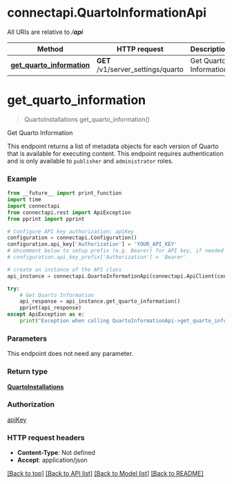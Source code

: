 # connectapi.QuartoInformationApi

All URIs are relative to */__api__*

Method | HTTP request | Description
------------- | ------------- | -------------
[**get_quarto_information**](QuartoInformationApi.md#get_quarto_information) | **GET** /v1/server_settings/quarto | Get Quarto Information

# **get_quarto_information**
> QuartoInstallations get_quarto_information()

Get Quarto Information

This endpoint returns a list of metadata objects for each version of Quarto that is available for executing content.  This endpoint requires authentication and is only available to `publisher` and `administrator` roles.

### Example
```python
from __future__ import print_function
import time
import connectapi
from connectapi.rest import ApiException
from pprint import pprint

# Configure API key authorization: apiKey
configuration = connectapi.Configuration()
configuration.api_key['Authorization'] = 'YOUR_API_KEY'
# Uncomment below to setup prefix (e.g. Bearer) for API key, if needed
# configuration.api_key_prefix['Authorization'] = 'Bearer'

# create an instance of the API class
api_instance = connectapi.QuartoInformationApi(connectapi.ApiClient(configuration))

try:
    # Get Quarto Information
    api_response = api_instance.get_quarto_information()
    pprint(api_response)
except ApiException as e:
    print("Exception when calling QuartoInformationApi->get_quarto_information: %s\n" % e)
```

### Parameters
This endpoint does not need any parameter.

### Return type

[**QuartoInstallations**](QuartoInstallations.md)

### Authorization

[apiKey](../README.md#apiKey)

### HTTP request headers

 - **Content-Type**: Not defined
 - **Accept**: application/json

[[Back to top]](#) [[Back to API list]](../README.md#documentation-for-api-endpoints) [[Back to Model list]](../README.md#documentation-for-models) [[Back to README]](../README.md)

